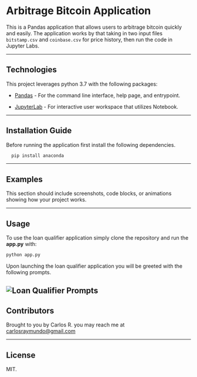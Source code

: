 # Arbitrage Bitcoin Application

This is a Pandas application that allows users to arbitrage bitcoin quickly and easily. The application works by that taking in two input files `bitstamp.csv` and  `coinbase.csv` for price history, then run the code in Jupyter Labs.

---


## Technologies

This project leverages python 3.7 with the following packages:

* [Pandas](https://pandas.pydata.org/docs/user_guide/visualization.html) - For the command line interface, help page, and entrypoint.

* [JupyterLab](http://jupyterlab.io/) - For interactive user workspace that utilizes Notebook.



---

## Installation Guide

Before running the application first install the following dependencies.

```python
  pip install anaconda

```

---

## Examples

This section should include screenshots, code blocks, or animations showing how your project works.

---

## Usage

To use the loan qualifier application simply clone the repository and run the **app.py** with:

```python
python app.py
```
Upon launching the loan qualifier application you will be greeted with the following prompts.

![Loan Qualifier Prompts](images/loan_qualifier.png)
---

## Contributors

Brought to you by Carlos R. you may reach me at carlosraymundo@gmail.com

---

## License

MIT.

